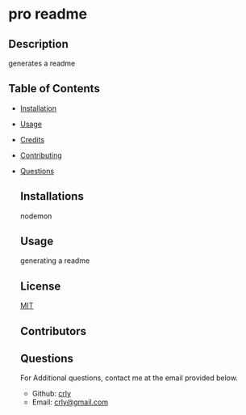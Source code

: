 # pro readme
  

  ## Description
  generates a readme

  ## Table of Contents

  * [Installation](#installation)
  * [Usage](#usage)
  * [Credits](#credits)
  * [Contributing](#contributing)
  * [Questions](#questions)
   

    ## Installations
    nodemon

    ## Usage
    generating a readme
    
    ## License 
     [MIT](https://opensource.org/licenses/MIT)

    ## Contributors
    

    ## Questions
    For Additional questions, contact me at the email provided below.

    - Github: [crly](https://github.com/undefined/)
    - Email: crly@gmail.com
  